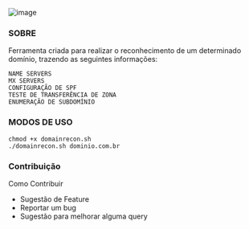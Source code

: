 ![image](https://github.com/Derivedhen/DOMAIN-RECON/assets/105069842/524c6bb1-7acc-4c72-806b-0365baabff73)

### SOBRE
Ferramenta criada para realizar o reconhecimento de um determinado domínio, trazendo as seguintes informações:
```
NAME SERVERS
MX SERVERS
CONFIGURAÇÃO DE SPF
TESTE DE TRANSFERÊNCIA DE ZONA
ENUMERAÇÃO DE SUBDOMÍNIO
```

### MODOS DE USO
```
chmod +x domainrecon.sh
./domainrecon.sh dominio.com.br
```

### Contribuição
Como Contribuir
- Sugestão de Feature
- Reportar um bug
- Sugestão para melhorar alguma query
